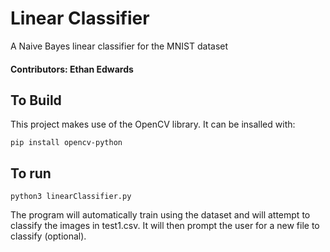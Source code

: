 # Linear Classifier
A Naive Bayes linear classifier for the MNIST dataset

<h4>Contributors: Ethan Edwards</h4>

<h2>To Build</h2>
This project makes use of the OpenCV library. It can be insalled with: 

```
pip install opencv-python
```

<h2>To run</h2>

```
python3 linearClassifier.py
```

The program will automatically train using the dataset and will attempt to classify the images in test1.csv. It will then prompt the user for a new file to classify (optional).
